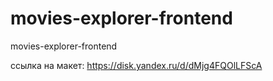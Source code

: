 # movies-explorer-frontend
movies-explorer-frontend

ссылка на макет: https://disk.yandex.ru/d/dMjg4FQOlLFScA

